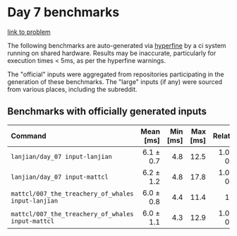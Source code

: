 # Day 7 benchmarks

[link to problem](http://adventofcode.com/2021/day/7)

The following benchmarks are auto-generated via [hyperfine](https://github.com/sharkdp/hyperfine) by a ci system running on shared hardware. Results may be inaccurate, particularly for execution times < 5ms, as per the hyperfine warnings.

The "official" inputs were aggregated from repositories participating in the generation of these benchmarks. The "large" inputs (if any) were sourced from various places, including the subreddit.

## Benchmarks with officially generated inputs
| Command | Mean [ms] | Min [ms] | Max [ms] | Relative |
|:---|---:|---:|---:|---:|
| `lanjian/day_07 input-lanjian` | 6.1 ± 0.7 | 4.8 | 12.5 | 1.02 ± 0.18 |
| `lanjian/day_07 input-mattcl` | 6.2 ± 1.2 | 4.8 | 17.8 | 1.03 ± 0.25 |
| `mattcl/007_the_treachery_of_whales input-lanjian` | 6.0 ± 0.8 | 4.4 | 11.4 | 1.00 |
| `mattcl/007_the_treachery_of_whales input-mattcl` | 6.0 ± 1.1 | 4.3 | 12.9 | 1.01 ± 0.23 |
